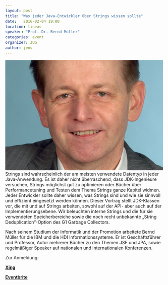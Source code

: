 ```yaml
---
layout: post
title: "Was jeder Java-Entwickler über Strings wissen sollte"
date:   2016-02-04 19:00
location: lineas
speaker: "Prof. Dr. Bernd Müller"
categories: event
organizer: JUG
author: jens
---
```


<img src="/assets/articles/2016/bernd-mueller.jpg" class="speaker" />
Strings sind wahrscheinlich der am meisten verwendete Datentyp in jeder 
Java-Anwendung. Es ist daher nicht überraschend, dass JDK-Ingenieure versuchen, 
Strings möglichst gut zu optimieren oder Bücher über Performancetuning 
und Testen dem Thema Strings ganze Kapitel widmen. Jeder Entwickler 
sollte daher wissen, was Strings sind und wie sie sinnvoll und effizient 
eingesetzt werden können. Dieser Vortrag stellt JDK-Klassen vor, die mit 
und auf Strings arbeiten, sowohl auf der API- aber auch auf der 
Implementierungsebene. Wir beleuchten interne Strings und die für sie 
verwendeten Speicherbereiche sowie die noch recht unbekannte 
„String Deduplication“-Option des G1 Garbage Collectors.

Nach seinem Studium der Informatik und der Promotion arbeitete Bernd Müller 
für die IBM und die HDI Informationssysteme. Er ist Geschäftsführer und 
Professor, Autor mehrerer Bücher zu den Themen JSF und JPA, sowie regelmäßiger 
Speaker auf nationalen und internationalen Konferenzen.

Zur Anmeldung:

**[Xing](https://www.xing.com/events/java-entwickler-strings-wissen-1637988)**

**[Eventbrite](https://www.eventbrite.de/e/was-jeder-java-entwickler-uber-strings-wissen-sollte-tickets-20595954053)**